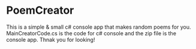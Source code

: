 # PoemCreator
This is a simple &amp; small c# console app that makes random poems for you.
MainCreatorCode.cs is the code for c# console and the zip file is the console app.
Thnak you for looking!
